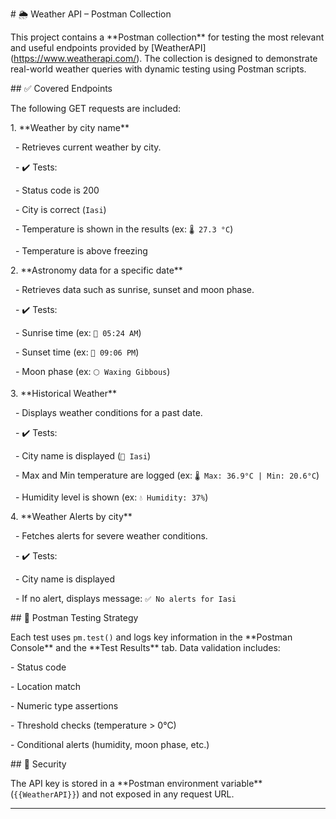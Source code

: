 \# 🌦️ Weather API – Postman Collection



This project contains a \*\*Postman collection\*\* for testing the most relevant and useful endpoints provided by \[WeatherAPI](https://www.weatherapi.com/). The collection is designed to demonstrate real-world weather queries with dynamic testing using Postman scripts.



\## ✅ Covered Endpoints



The following GET requests are included:



1\. \*\*Weather by city name\*\*

&nbsp;  - Retrieves current weather by city.

&nbsp;  - ✔️ Tests:

&nbsp;    - Status code is 200

&nbsp;    - City is correct (`Iasi`)

&nbsp;    - Temperature is shown in the results (ex: `🌡️ 27.3 °C`)

&nbsp;    - Temperature is above freezing



2\. \*\*Astronomy data for a specific date\*\*

&nbsp;  - Retrieves data such as sunrise, sunset and moon phase.

&nbsp;  - ✔️ Tests:

&nbsp;    - Sunrise time (ex: `🌅 05:24 AM`)

&nbsp;    - Sunset time (ex: `🌇 09:06 PM`)

&nbsp;    - Moon phase (ex: `🌕 Waxing Gibbous`)



3\. \*\*Historical Weather\*\*

&nbsp;  - Displays weather conditions for a past date.

&nbsp;  - ✔️ Tests:

&nbsp;    - City name is displayed (`📍 Iasi`)

&nbsp;    - Max and Min temperature are logged (ex: `🌡️ Max: 36.9°C | Min: 20.6°C`)

&nbsp;    - Humidity level is shown (ex: `💧 Humidity: 37%`)



4\. \*\*Weather Alerts by city\*\*

&nbsp;  - Fetches alerts for severe weather conditions.

&nbsp;  - ✔️ Tests:

&nbsp;    - City name is displayed

&nbsp;    - If no alert, displays message: `✅ No alerts for Iasi`



\## 🧪 Postman Testing Strategy



Each test uses `pm.test()` and logs key information in the \*\*Postman Console\*\* and the \*\*Test Results\*\* tab. Data validation includes:



\- Status code

\- Location match

\- Numeric type assertions

\- Threshold checks (temperature > 0°C)

\- Conditional alerts (humidity, moon phase, etc.)



\## 🔐 Security



The API key is stored in a \*\*Postman environment variable\*\* (`{{WeatherAPI}}`) and not exposed in any request URL.



---







